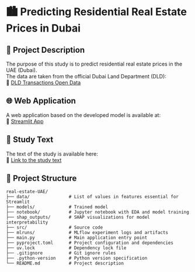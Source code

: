 # 🏙️ Predicting Residential Real Estate Prices in Dubai

## 📌 Project Description

The purpose of this study is to predict residential real estate prices in the UAE (Dubai).  
The data are taken from the official Dubai Land Department (DLD):  
🔗 [DLD Transactions Open Data](https://www.dubaipulse.gov.ae/data/dld-transactions/dld_transactions-open#)

## 🌐 Web Application

A web application based on the developed model is available at:  
🔗 [Streamlit App](https://real-estate-uae-fpfetb4zhgrr32i9kcclx4.streamlit.app/)

## 📄 Study Text

The text of the study is available here:  
🔗 [Link to the study text](https://disk.yandex.ru/i/f35wp6SG1b7eXQ)

## 📁 Project Structure

```text
real-estate-UAE/
├── data/               # List of values in features essential for Streamlit
├── models/             # Trained model
├── notebook/           # Jupyter notebook with EDA and model training
├── shap_outputs/       # SHAP visualizations for model interpretability
├── src/                # Source code
├── mlruns/             # MLflow experiment logs and artifacts
├── main.py             # Main application entry point
├── pyproject.toml      # Project configuration and dependencies
├── uv.lock             # Dependency lock file
├── .gitignore          # Git ignore rules
├── .python-version     # Python version specification
└── README.md           # Project description

